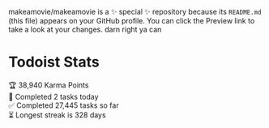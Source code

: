 makeamovie/makeamovie is a ✨ special ✨ repository because its `README.md` (this file) appears on your GitHub profile.
You can click the Preview link to take a look at your changes. darn right ya can

# Todoist Stats

<!-- TODO-IST:START -->
🏆  38,940 Karma Points           
🌸  Completed 2 tasks today           
✅  Completed 27,445 tasks so far           
⏳  Longest streak is 328 days
<!-- TODO-IST:END -->